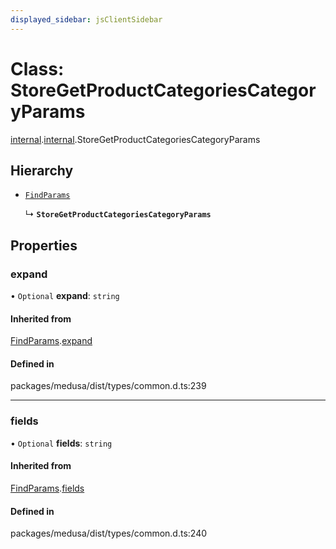 ```yaml
---
displayed_sidebar: jsClientSidebar
---
```


# Class: StoreGetProductCategoriesCategoryParams

[internal](../modules/internal-8.md).[internal](../modules/internal-8.internal.md).StoreGetProductCategoriesCategoryParams

## Hierarchy

- [`FindParams`](internal-6.FindParams.md)

  ↳ **`StoreGetProductCategoriesCategoryParams`**

## Properties

### expand

• `Optional` **expand**: `string`

#### Inherited from

[FindParams](internal-6.FindParams.md).[expand](internal-6.FindParams.md#expand)

#### Defined in

packages/medusa/dist/types/common.d.ts:239

___

### fields

• `Optional` **fields**: `string`

#### Inherited from

[FindParams](internal-6.FindParams.md).[fields](internal-6.FindParams.md#fields)

#### Defined in

packages/medusa/dist/types/common.d.ts:240
